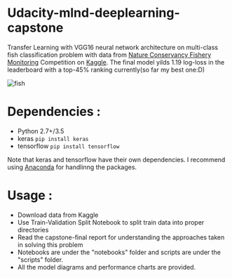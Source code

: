 # Udacity-mlnd-deeplearning-capstone

Transfer Learning with VGG16 neural network architecture on multi-class fish classification problem with data from [Nature Conservancy Fishery Monitoring](https://www.kaggle.com/c/the-nature-conservancy-fisheries-monitoring)
Competition on [Kaggle](https://www.kaggle.com/). The final model yilds 1.19 log-loss in the leaderboard with a top-45% ranking currently(so far my best one:D)


![fish](http://www.remix-video.com/contents/member/mediasoftpro/photos/1537701-1024x783-BLUE-MAN-GROUP-21aad0.jpg)

# Dependencies : 

* Python 2.7+/3.5
* keras ```pip install keras```
* tensorflow ```pip install tensorflow```

Note that keras and tensorflow have their own dependencies. I recommend using [Anaconda](https://anaconda.org") for handlinng the packages.

# Usage : 

* Download data from Kaggle
* Use Train-Validation Split Notebook to split train data into proper directories
* Read the capstone-final report for understanding the approaches taken in solving this problem
* Notebooks are under the "notebooks" folder and scripts are under the "scripts" folder. 
* All the model diagrams and performance charts are provided.
